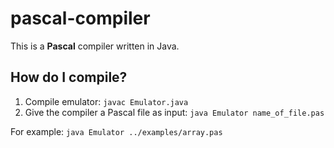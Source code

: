 # pascal-compiler

This is a **Pascal** compiler written in Java.

## How do I compile?
1. Compile emulator: `javac Emulator.java`
2. Give the compiler a Pascal file as input: `java Emulator name_of_file.pas`

For example: 
`java Emulator ../examples/array.pas`
